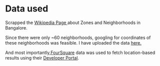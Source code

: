 <h1>Data used</h1>

Scrapped the <a href = 'https://en.wikipedia.org/wiki/List_of_neighbourhoods_in_Bangalore'> Wikipedia Page </a> about Zones and Neighborhoods in Bangalore.

Since there were only ~60 neighborhoods, googling for coordinates of these neighborhoods was feasible.
I have uploaded the data <a href = 'https://github.com/hithesh111/Coursera_Capstone/blob/master/neighborhood_lat_long.csv'> here. </a>

And most importantly,<a href = 'https://foursquare.com/'>FourSquare</a> data was used to fetch location-based results using their <a href = 'https://foursquare.com/developers'>Developer Portal</a>.
